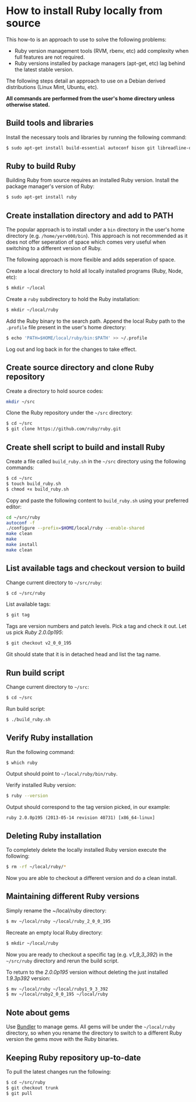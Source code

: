 # How to install Ruby locally from source

This how-to is an approach to use to solve the following problems:

- Ruby version management tools (RVM, rbenv, etc) add complexity when full features are not required.
- Ruby versions installed by package managers (apt-get, etc) lag behind the latest stable version.

The following steps detail an approach to use on a Debian derived distributions (Linux Mint, Ubuntu, etc).


**All commands are performed from the user's home directory unless otherwise stated.**

## Build tools and libraries

Install the necessary tools and libraries by running the following command:

~~~ sh
$ sudo apt-get install build-essential autoconf bison git libreadline-dev libssl-dev libyaml-dev libncurses-dev libffi-dev tk-dev libgdbm-dev
~~~

## Ruby to build Ruby

Building Ruby from source requires an installed Ruby version. Install the package manager's version of Ruby:

~~~ sh
$ sudo apt-get install ruby
~~~

## Create installation directory and add to PATH

The popular approach is to install under a `bin` directory in the user's home directory (e.g. `/home/yerv000/bin`). This approach is not recommended as it does not offer seperation of space which comes very useful when switching to a different version of Ruby.

The following approach is more flexible and adds seperation of space.

Create a local directory to hold all locally installed programs (Ruby, Node, etc):

~~~ sh
$ mkdir ~/local
~~~

Create a `ruby` subdirectory to hold the Ruby installation:

~~~ sh
$ mkdir ~/local/ruby
~~~

Add the Ruby binary to the search path. Append the local Ruby path to the `.profile` file present in the user's home directory:

~~~ sh
$ echo 'PATH=$HOME/local/ruby/bin:$PATH' >> ~/.profile
~~~

Log out and log back in for the changes to take effect.


## Create source directory and clone Ruby repository

Create a directory to hold source codes:

~~~ sh
mkdir ~/src
~~~

Clone the Ruby repository under the `~/src` directory:

~~~ sh
$ cd ~/src
$ git clone https://github.com/ruby/ruby.git
~~~

## Create shell script to build and install Ruby

Create a file called `build_ruby.sh` in the `~/src` directory using the following commands:

~~~ sh
$ cd ~/src
$ touch build_ruby.sh
$ chmod +x build_ruby.sh
~~~

Copy and paste the following content to `build_ruby.sh` using your preferred editor:

```sh
cd ~/src/ruby
autoconf -f
./configure --prefix=$HOME/local/ruby --enable-shared
make clean
make
make install
make clean
```

## List available tags and checkout version to build

Change current directory to `~/src/ruby`:

~~~ sh
$ cd ~/src/ruby
~~~

List available tags:

~~~ sh
$ git tag
~~~

Tags are version numbers and patch levels. Pick a tag and check it out. Let us pick *Ruby 2.0.0p195*:

~~~ sh
$ git checkout v2_0_0_195
~~~

Git should state that it is in detached head and list the tag name.


## Run build script

Change current directory to `~/src`:

~~~ sh
$ cd ~/src
~~~

Run build script:

~~~ sh
$ ./build_ruby.sh
~~~

## Verify Ruby installation

Run the following command:

~~~ sh
$ which ruby
~~~

Output should point to `~/local/ruby/bin/ruby`.

Verify installed Ruby version:

~~~ sh
$ ruby --version
~~~

Output should correspond to the tag version picked, in our example:

~~~
ruby 2.0.0p195 (2013-05-14 revision 40731) [x86_64-linux]
~~~

## Deleting Ruby installation

To completely delete the locally installed Ruby version execute the following:

~~~ sh
$ rm -rf ~/local/ruby/*
~~~

Now you are able to checkout a different version and do a clean install.


## Maintaining different Ruby versions

Simply rename the ~/local/ruby directory:

~~~ sh
$ mv ~/local/ruby ~/local/ruby_2_0_0_195
~~~

Recreate an empty local Ruby directory:

~~~ sh
$ mkdir ~/local/ruby
~~~

Now you are ready to checkout a specific tag (e.g. *v1_9_3_392*) in the `~/src/ruby` directory and rerun the build script.

To return to the *2.0.0p195* version without deleting the just installed *1.9.3p392* version:

~~~ sh
$ mv ~/local/ruby ~/local/ruby1_9_3_392
$ mv ~/local/ruby2_0_0_195 ~/local/ruby
~~~

## Note about gems

Use [Bundler](http://gembundler.com/) to manage gems. All gems will be under the `~/local/ruby` directory, so when you rename the directory to switch to a different Ruby version the gems move with the Ruby binaries.

## Keeping Ruby repository up-to-date

To pull the latest changes run the following:

~~~ sh
$ cd ~/src/ruby
$ git checkout trunk
$ git pull
~~~
